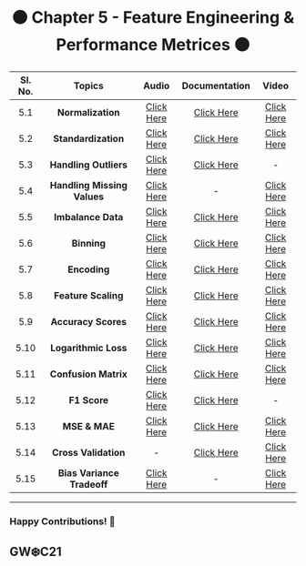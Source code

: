 <div align = 'center'>
  <h1> 🟠 Chapter 5 - Feature Engineering & Performance Metrices 🟠 </h1>
  </div>


| Sl. No. | Topics | Audio | Documentation | Video |
| :-: | :-: | :-: | :-: | :-: |
| 5.1 | **Normalization** | [Click Here](https://github.com/girlscript/winter-of-contributing/blob/Machine_Learning/Machine_Learning/Feature_Engineering_and_Performance_Metrices/ML_5_1_Normalization_(A).md) | [Click Here](https://github.com/girlscript/winter-of-contributing/blob/Machine_Learning/Machine_Learning/Feature_Engineering_and_Performance_Metrices/ML_5_1_Normalization_(D).md) | [Click Here](https://github.com/girlscript/winter-of-contributing/blob/Machine_Learning/Machine_Learning/Feature_Engineering_and_Performance_Metrices/ML_5_1_Normalization_(V).md) |
| 5.2 | **Standardization** | [Click Here](https://github.com/girlscript/winter-of-contributing/blob/Machine_Learning/Machine_Learning/Feature_Engineering_and_Performance_Metrices/ML_5_2_Standardization_(A).md) | [Click Here](https://github.com/girlscript/winter-of-contributing/blob/Machine_Learning/Machine_Learning/Feature_Engineering_and_Performance_Metrices/ML_5_2_Standardization_(D).ipynb) | [Click Here](https://github.com/girlscript/winter-of-contributing/blob/Machine_Learning/Machine_Learning/Feature_Engineering_and_Performance_Metrices/ML_5_2_Standardization_(V).md) |
| 5.3 | **Handling Outliers** | [Click Here](https://github.com/girlscript/winter-of-contributing/blob/Machine_Learning/Machine_Learning/Feature_Engineering_and_Performance_Metrices/ML_5_3_Handling_Outliers_(A).md) | [Click Here](https://github.com/girlscript/winter-of-contributing/blob/Machine_Learning/Machine_Learning/Feature_Engineering_and_Performance_Metrices/ML_5_3%20_Handling%20Outliers%20(D).ipynb) | - |
| 5.4 | **Handling Missing Values** | [Click Here](https://github.com/girlscript/winter-of-contributing/blob/Machine_Learning/Machine_Learning/Feature_Engineering_and_Performance_Metrices/ML_5_4_Handling_Missing_Values_(A).md) | - | [Click Here](https://github.com/girlscript/winter-of-contributing/blob/Machine_Learning/Machine_Learning/Feature_Engineering_and_Performance_Metrices/ML_5_4_Handling_Missing_Values_(V).md) |
| 5.5 | **Imbalance Data** | [Click Here](https://github.com/girlscript/winter-of-contributing/blob/Machine_Learning/Machine_Learning/Feature_Engineering_and_Performance_Metrices/ML_5_5_Imbalance%20Data_(A).md) | [Click Here](https://github.com/girlscript/winter-of-contributing/blob/Machine_Learning/Machine_Learning/Feature_Engineering_and_Performance_Metrices/ML_5_5_Imbalance_Data_(D).ipynb) | [Click Here](https://github.com/girlscript/winter-of-contributing/blob/Machine_Learning/Machine_Learning/Feature_Engineering_and_Performance_Metrices/ML_5_5_Imbalance_Data_(V).md) |
| 5.6 | **Binning** | [Click Here](https://github.com/girlscript/winter-of-contributing/blob/Machine_Learning/Machine_Learning/Feature_Engineering_and_Performance_Metrices/ML_5_6_Binning_(A).md) | [Click Here](https://github.com/girlscript/winter-of-contributing/blob/Machine_Learning/Machine_Learning/Feature_Engineering_and_Performance_Metrices/ML_5_6_Binning_(D).ipynb) | [Click Here](https://github.com/girlscript/winter-of-contributing/blob/Machine_Learning/Machine_Learning/Feature_Engineering_and_Performance_Metrices/ML_5_6_Binning_(V).md) |
| 5.7 | **Encoding** | [Click Here](https://github.com/girlscript/winter-of-contributing/blob/Machine_Learning/Machine_Learning/Feature_Engineering_and_Performance_Metrices/ML_5_7_Encoding_(A).md) | [Click Here](https://github.com/girlscript/winter-of-contributing/blob/Machine_Learning/Machine_Learning/Feature_Engineering_and_Performance_Metrices/ML_5_7_Encoding_(D).ipynb) | [Click Here](https://github.com/girlscript/winter-of-contributing/blob/Machine_Learning/Machine_Learning/Feature_Engineering_and_Performance_Metrices/ML_5_7_Encoding_(V).md) |
| 5.8 | **Feature Scaling** | [Click Here](https://github.com/girlscript/winter-of-contributing/blob/Machine_Learning/Machine_Learning/Feature_Engineering_and_Performance_Metrices/ML_5_8_Feature_Scaling_(A).md) | [Click Here](https://github.com/girlscript/winter-of-contributing/blob/Machine_Learning/Machine_Learning/Feature_Engineering_and_Performance_Metrices/ML%20_5_8_%20Feature%20Scaling%20(D).ipynb) | [Click Here](https://github.com/girlscript/winter-of-contributing/blob/Machine_Learning/Machine_Learning/Feature_Engineering_and_Performance_Metrices/ML_5_8_Feature_Scaling_(V).md) |
| 5.9 | **Accuracy Scores** | [Click Here](https://github.com/girlscript/winter-of-contributing/blob/Machine_Learning/Machine_Learning/Feature_Engineering_and_Performance_Metrices/ML_5_9_Accuracy_Scores_(A).md) | [Click Here](https://github.com/girlscript/winter-of-contributing/blob/Machine_Learning/Machine_Learning/Feature_Engineering_and_Performance_Metrices/ML_5_9_Accuracy_Scores_(D).ipynb) | [Click Here](https://github.com/girlscript/winter-of-contributing/blob/Machine_Learning/Machine_Learning/Feature_Engineering_and_Performance_Metrices/ML_5_9_Accuracy_Scores_(V)%20.md) |
| 5.10 | **Logarithmic Loss** | [Click Here](https://github.com/girlscript/winter-of-contributing/blob/Machine_Learning/Machine_Learning/Feature_Engineering_and_Performance_Metrices/ML_5_10_Logarithmic%20Loss_(A).md) | [Click Here](https://github.com/girlscript/winter-of-contributing/blob/Machine_Learning/Machine_Learning/Feature_Engineering_and_Performance_Metrices/ML_5_10_Logarithmic%20Loss_(D).md) | [Click Here](https://github.com/girlscript/winter-of-contributing/blob/Machine_Learning/Machine_Learning/Feature_Engineering_and_Performance_Metrices/ML_5_10_Logarithmic_Loss_(V).md) |
| 5.11 | **Confusion Matrix** | [Click Here](https://github.com/girlscript/winter-of-contributing/blob/Machine_Learning/Machine_Learning/Feature_Engineering_and_Performance_Metrices/ML_5_11_Confusion_Matrix_(A).md) | [Click Here](https://github.com/girlscript/winter-of-contributing/blob/Machine_Learning/Machine_Learning/Feature_Engineering_and_Performance_Metrices/ML_5_11_Confusion_Matrix_(D).ipynb) | [Click Here](https://github.com/girlscript/winter-of-contributing/blob/Machine_Learning/Machine_Learning/Feature_Engineering_and_Performance_Metrices/ML_5_11_Confusion_Matrix_(V).md) |
| 5.12 | **F1 Score** | [Click Here](https://github.com/girlscript/winter-of-contributing/blob/Machine_Learning/Machine_Learning/Feature_Engineering_and_Performance_Metrices/ML_5_12_F1_Score_(A).md) | [Click Here](https://github.com/girlscript/winter-of-contributing/blob/Machine_Learning/Machine_Learning/Feature_Engineering_and_Performance_Metrices/ML_5_12_F1_Score_(D).ipynb) | - |
| 5.13 | **MSE & MAE** | [Click Here](https://github.com/girlscript/winter-of-contributing/blob/Machine_Learning/Machine_Learning/Feature_Engineering_and_Performance_Metrices/ML_5_13_MSE_%26_MAE_(A).md) | [Click Here](https://github.com/girlscript/winter-of-contributing/blob/Machine_Learning/Machine_Learning/Feature_Engineering_and_Performance_Metrices/ML_5_13_MSE_%26_MAE_(D).ipynb) | [Click Here](https://github.com/girlscript/winter-of-contributing/blob/Machine_Learning/Machine_Learning/Feature_Engineering_and_Performance_Metrices/ML_5_13_MSE_%26_MAE_(V).md) |
| 5.14 | **Cross Validation** | - | [Click Here](https://github.com/girlscript/winter-of-contributing/blob/Machine_Learning/Machine_Learning/Feature_Engineering_and_Performance_Metrices/ML%205_14%20_%20Cross%20Validation%20(D).ipynb) | [Click Here](https://github.com/girlscript/winter-of-contributing/blob/Machine_Learning/Machine_Learning/Feature_Engineering_and_Performance_Metrices/ML_5_14_Cross_Validation_(V).md) |
| 5.15 | **Bias Variance Tradeoff** | [Click Here](https://github.com/girlscript/winter-of-contributing/blob/Machine_Learning/Machine_Learning/Feature_Engineering_and_Performance_Metrices/ML_5_15_Bias_Variance_Tradeoff_(A).md) | - | [Click Here](https://github.com/girlscript/winter-of-contributing/blob/Machine_Learning/Machine_Learning/Feature_Engineering_and_Performance_Metrices/ML_5_15_Bias_Variance_Tradeoff%20_(V).md) |


*************************************************************

### Happy Contributions! 🚀
## GW:snowflake:C21
